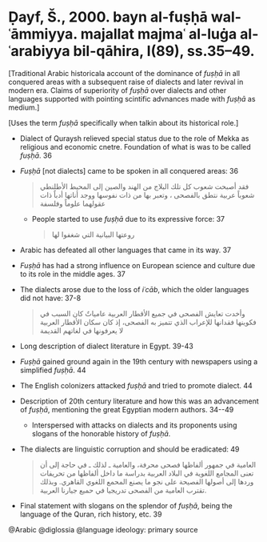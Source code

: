 # Ḍayf, Š., 2000. bayn al-fuṣḥā wal-ʿāmmiyya.  majallat majmaʿ al-luġa al-ʿarabiyya bil-qāhira, I(89), ss.35–49.

[Traditional Arabic historicala account of the dominance of *fuṣḥā* in all conquered areas with a subsequent raise of dialects and later revival in modern era. Claims of superiority of *fuṣḥā* over dialects and other languages supported with pointing scintific advnances made with *fuṣḥā* as medium.]

[Uses the term *fuṣḥā* specifically when talkin about its historical role.]

- Dialect of Quraysh relieved special status due to the role of Mekka as religious and economic cnetre. Foundation of what is was to be called *fuṣḥā*.  36

- *Fuṣḥā* [not dialects] came to be spoken in all conquered areas: 36

    > فقد أصبحت شعوب كل تلك البلاج من الهند والصين إلى المحيط الأطلنطي شعوباً عربية نتطق بالفصحى ، وتعبر بها من ذات نفوسها ووجد أناتها أدباٌ ذات عقولهما علوماً وفلسفة

    - People started to use *fuṣḥā* due to its expressive force: 37

        > روعتها البيانية التي شغفوا لها 

- Arabic has defeated all other languages that came in its way. 37

- *Fuṣḥā* has had a strong influence on European science and culture due to its role in the middle ages. 37

- The dialects arose due to the loss of *iʿcāb*, which the older languages did not have: 37-8

    > وأخدت تعايش الفصحى في جميع الأقطار العربية عامياتٌ كان السبب في فكوينها فقدانها للإعراب الذي تتميز به الفصحى، إذ كان سكان الأقطار العربية لا يعرفونها في لغاتهم القديمة 

- Long description of dialect literature in Egypt. 39-43

- *Fuṣḥā* gained ground again in the 19th century with newspapers using a simplified *fuṣḥā*. 44

- The English colonizers attacked *fuṣḥā* and tried to promote dialect. 44

- Description of 20th century literature and how this was an advancement of *fuṣḥā*, mentioning the great Egyptian modern authors. 34--49


    - Interspersed with attacks on dialects and its proponents using slogans of the honorable history of *fuṣḥā*. 


- The dialects are linguistic corruption and should be eradicated: 49

    > العامية في جمهور ألفاظها فصحى محرفة، والعامية ـ لذلك ـ في حاجة إلى أن تعنى المجامع اللغوية في البلاد العربية بدراسة ما داخل ألفاظها من تحريفات وردها إلى أصولها الفصيحة على نجو ما يصنع المحمع اللغوي القاهري. وبذلك تقترب العامية من الفصحى تدريجيا في حميع جيارنا العربية.

- Final statement with slogans on the splendor of *fuṣḥā*, being the language of the Quran, rich history, etc. 39 

@Arabic
@diglossia
@language ideology: primary source
